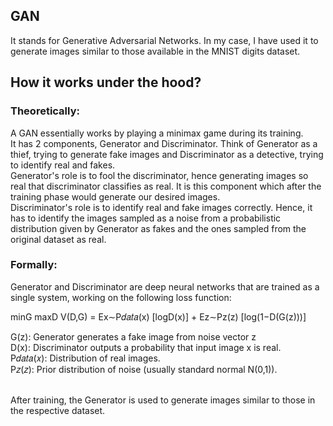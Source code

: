 ## GAN

It stands for Generative Adversarial Networks. In my case, I have used it to generate images similar to those available in the MNIST digits dataset.

## How it works under the hood?

### Theoretically:

A GAN essentially works by playing a minimax game during its training.
<br/>
It has 2 components, Generator and Discriminator. Think of Generator as a thief, trying to generate fake images and Discriminator as a detective, trying to identify real and fakes.
<br/>
Generator's role is to fool the discriminator, hence generating images so real that discriminator classifies as real. It is this component which after the training phase would generate our desired images.
<br/>
Discriminator's role is to identify real and fake images correctly. Hence, it has to identify the images sampled as a noise from a probabilistic distribution given by Generator as fakes and the ones sampled from the original dataset as real.

### Formally:

Generator and Discriminator are deep neural networks that are trained as a single system, working on the following loss function:

minG maxD V(D,G)    =    Ex∼P𝑑𝑎𝑡𝑎(x) [logD(x)]  +  Ez∼Pz(z) [log(1−D(G(z)))]

G(z): Generator generates a fake image from noise vector z
<br/>
D(x): Discriminator outputs a probability that input image x is real.
<br/>
P𝑑𝑎𝑡𝑎(𝑥): Distribution of real images. 
<br/>
P𝑧(𝑧): Prior distribution of noise (usually standard normal N(0,1)).
<br/>
<br/>



After training, the Generator is used to generate images similar to those in the respective dataset.
